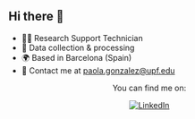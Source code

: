 ## Hi there 👋

- 👨‍💻 Research Support Technician
- 🔎 Data collection & processing 
- 🌍 Based in Barcelona (Spain)
- 💬 Contact me at paola.gonzalez@upf.edu

<div id="batches" align="center">

You can find me on:

[![LinkedIn](https://img.shields.io/badge/LinkedIn-0077B5?style=for-the-badge&logo=linkedin&logoColor=white)](https://www.linkedin.com/in/paolagtriana)

</div>
